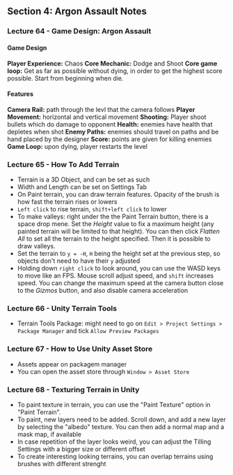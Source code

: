 ## Section 4: Argon Assault Notes

### Lecture 64 - Game Design: Argon Assault

#### Game Design

**Player Experience:** Chaos
**Core Mechanic:** Dodge and Shoot
**Core game loop:** Get as far as possible without dying, in order to get the highest score possible. Start from beginning when die.

#### Features

**Camera Rail:** path through the levl that the camera follows
**Player Movement:** horizontal and vertical movement
**Shooting:** Player shoot bullets which do damage to opponent
**Health:** enemies have health that depletes when shot
**Enemy Paths:** enemies should travel on paths and be hand placed by the designer
**Score:** points are given for killing enemies
**Game Loop:** upon dying, player restarts the level

### Lecture 65 - How To Add Terrain

- Terrain is a 3D Object, and can be set as such
- Width and Length can be set on Settings Tab
- On Paint terrain, you can draw terrain features. Opacity of the brush is how fast the terrain rises or lowers
- `Left click` to rise terrain, `shift+left click` to lower
- To make valleys: right under the the Paint Terrain button, there is a space drop mene. Set the *Height*  value to fix a maximum height (any painted terrain will be limited to that height). You can then click *Flatten All*  to set all the terrain to the height specified. Then it is possible to draw valleys.
- Set the terrain to `y = -H`, `H` being the height set at the previous step, so objects don't need to have their `y` adjusted
- Holding down `right click` to look around, you can use the WASD keys to move like an FPS. Mouse scroll adjust speed, and `shift` increases speed. You can change the maximum speed at the camera button close to the *Gizmos* button, and also disable camera acceleration

### Lecture 66 - Unity Terrain Tools

- Terrain Tools Package: might need to go on `Edit > Project Settings > Package Manager` and tick `Allow Preview Packages`

### Lecture 67 - How to Use Unity Asset Store

- Assets appear on packagem manager
- You can open the asset store through `Window > Asset Store`

### Lecture 68 - Texturing Terrain in Unity

- To paint texture in terrain, you can use the "Paint Texture" option in "Paint Terrain".
- To paint, new layers need to be added. Scroll down, and add a new layer by selecting the "albedo" texture. You can then add a normal map and a mask map, if available
- In case repetition of the layer looks weird, you can adjust the Tilling Settings with a bigger size or different offset
- To create interesting looking terrains, you can overlap terrains using brushes with different strenght